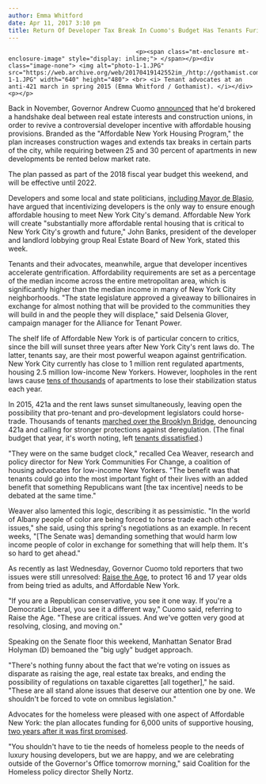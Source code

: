 ```yaml
---
author: Emma Whitford
date: Apr 11, 2017 3:10 pm
title: Return Of Developer Tax Break In Cuomo's Budget Has Tenants Furious
---
```


	
										<p><span class="mt-enclosure mt-enclosure-image" style="display: inline;"> </span></p><div class="image-none"> <img alt="photo-1-1.JPG" src="https://web.archive.org/web/20170419142552im_/http://gothamist.com/attachments/nyc_ewhitford/photo-1-1.JPG" width="640" height="480"> <br> <i> Tenant advocates at an anti-421 march in spring 2015 (Emma Whitford / Gothamist). </i></div> <p></p>

<p>Back in November, Governor Andrew Cuomo <a href="https://web.archive.org/web/20170419142552/http://gothamist.com/2016/11/11/421-a_cuomo_sells_us_out_again.php">announced</a> that he&apos;d brokered a handshake deal between real estate interests and construction unions, in order to revive a controversial developer incentive with affordable housing provisions. Branded as the &quot;Affordable New York Housing Program,&quot; the plan increases construction wages and extends tax breaks in certain parts of the city, while requiring between 25 and 30 percent of apartments in new developments be rented below market rate. </p>

<p>The plan passed as part of the 2018 fiscal year budget this weekend, and will be effective until 2022. </p>

<p>Developers and some local and state politicians, <a href="https://web.archive.org/web/20170419142552/http://observer.com/2015/06/deputy-mayor-prevailing-wages-would-cost-city-17000-affordable-apartments/">including Mayor de Blasio</a>, have argued that incentivizing developers is the only way to ensure enough affordable housing to meet New York City&apos;s demand. Affordable New York will create &quot;substantially more affordable rental housing that is critical to New York City&apos;s growth and future,&quot; John Banks, president of the developer and landlord lobbying group Real Estate Board of New York, stated this week. </p>

<p>Tenants and their advocates, meanwhile, argue that developer incentives accelerate gentrification. Affordability requirements are set as a percentage of the median income across the entire metropolitan area, which is significantly higher than the median income in many of New York City neighborhoods. &quot;The state legislature approved a giveaway to billionaires in exchange for almost nothing that will be provided to the communities they will build in and the people they will displace,&quot; said Delsenia Glover, campaign manager for the Alliance for Tenant Power. </p>

<p>The shelf life of Affordable New York is of particular concern to critics, since the bill will sunset three years after New York City&apos;s rent laws do. The latter, tenants say, are their most powerful weapon against gentrification. New York City currently has close to 1 million rent regulated apartments, housing 2.5 million low-income New Yorkers. However, loopholes in the rent laws cause <a href="https://web.archive.org/web/20170419142552/http://gothamist.com/2014/05/07/de_blasios_housing_plan.php">tens of thousands</a> of apartments to lose their stabilization status each year. </p>

<p>In 2015, 421a and the rent laws sunset simultaneously, leaving open the possibility that pro-tenant and pro-development legislators could horse-trade. Thousands of tenants <a href="https://web.archive.org/web/20170419142552/http://gothamist.com/2015/05/15/rent_too_high_march.php">marched over the Brooklyn Bridge</a>, denouncing 421a and calling for stronger protections against deregulation. (The final budget that year, it&apos;s worth noting, left <a href="https://web.archive.org/web/20170419142552/http://gothamist.com/2015/06/23/cuomo_rent_albany_samo.php">tenants dissatisfied</a>.) </p>

<p>&quot;They were on the same budget clock,&quot; recalled Cea Weaver, research and policy director for New York Communities For Change, a coalition of housing advocates for low-income New Yorkers. &quot;The benefit was that tenants could go into the most important fight of their lives with an added benefit that something Republicans want [the tax incentive] needs to be debated at the same time.&quot;</p>

<p>Weaver also lamented this logic, describing it as pessimistic. &quot;In the world of Albany people of color are being forced to horse trade each other&apos;s issues,&quot; she said, using this spring&apos;s negotiations as an example. In recent weeks, &quot;[The Senate was] demanding something that would harm low income people of color in exchange for something that will help them. It&apos;s so hard to get ahead.&quot; </p>

<p>As recently as last Wednesday, Governor Cuomo told reporters that two issues were still unresolved: <a href="https://web.archive.org/web/20170419142552/http://gothamist.com/2016/11/03/new_york_raise_the_age.php">Raise the Age</a>, to protect 16 and 17 year olds from being tried as adults, and Affordable New York. </p>

<p>&quot;If you are a Republican conservative, you see it one way. If you&apos;re a Democratic Liberal, you see it a different way,&quot; Cuomo said, referring to Raise the Age. &quot;These are critical issues. And we&apos;ve gotten very good at resolving, closing, and moving on.&quot; </p>

<p>Speaking on the Senate floor this weekend, Manhattan Senator Brad Holyman (D) bemoaned the &quot;big ugly&quot; budget approach. </p>

<p>&quot;There&apos;s nothing funny about the fact that we&apos;re voting on issues as disparate as raising the age, real estate tax breaks, and ending the possibility of regulations on taxable cigarettes [all together],&quot; he said. &quot;These are all stand alone issues that deserve our attention one by one. We shouldn&apos;t be forced to vote on omnibus legislation.&quot; </p>

<p>Advocates for the homeless were pleased with one aspect of Affordable New York: the plan allocates funding for 6,000 units of supportive housing, <a href="https://web.archive.org/web/20170419142552/http://gothamist.com/2016/08/26/cuomo_supportive_housing.php">two years after it was first promised</a>. </p>

<p>&quot;You shouldn&apos;t have to tie the needs of homeless people to the needs of luxury housing developers, but we are happy, and we are celebrating outside of the Governor&apos;s Office tomorrow morning,&quot; said Coalition for the Homeless policy director Shelly Nortz.</p>					
										
									
				
